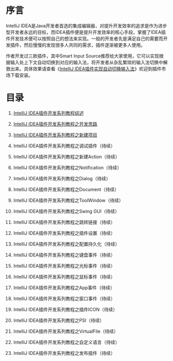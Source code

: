 # 序言
IntelliJ IDEA是Java开发者首选的集成编辑器，对提升开发效率的追求是作为进步型开发者永远的目标，而IDEA插件便是提升开发效率的核心手段，掌握了IDEA插件开发技术便可以按照自己的想法来实现。一般的开发者先是满足自己的需要而开发插件，然后慢慢的发现很多人共同的需求，插件逐渐被更多人使用。


作者开发过三款插件，其中Smart Input Source推荐给大家使用，它可以实现根据输入处上下文自动切换到对应的输入法，将开发者从杂乱繁琐的输入法切换中解救出来。具体效果请查看《[IntelliJ IDEA插件实现自动切换输入法](https://juejin.cn/post/7179055031423860794)》欢迎到插件市场下载安装。

# 目录
1. [IntelliJ IDEA插件开发系列教程综述](https://juejin.cn/post/7183264525519421498)

2. [IntelliJ IDEA插件开发系列教程之开发思路](https://juejin.cn/post/7183264353192247354/)

3. [IntelliJ IDEA插件开发系列教程之新建项目](https://juejin.cn/post/7183522118145933370/)

3. IntelliJ IDEA插件开发系列教程之调试插件（待续）

3. IntelliJ IDEA插件开发系列教程之新建Action（待续）

3. IntelliJ IDEA插件开发系列教程之Notification（待续）

3. IntelliJ IDEA插件开发系列教程之Dialog（待续）

3. IntelliJ IDEA插件开发系列教程之Document（待续）

3. IntelliJ IDEA插件开发系列教程之ToolWindow（待续）

3. IntelliJ IDEA插件开发系列教程之Swing GUI（待续）

3. IntelliJ IDEA插件开发系列教程之跳转链接（待续）

3. IntelliJ IDEA插件开发系列教程之插件设置（待续）

3. IntelliJ IDEA插件开发系列教程之配置持久化（待续）

3. IntelliJ IDEA插件开发系列教程之键盘事件（待续）

3. IntelliJ IDEA插件开发系列教程之光标事件（待续）

3. IntelliJ IDEA插件开发系列教程之鼠标事件（待续）

3. IntelliJ IDEA插件开发系列教程之App事件（待续）

3. IntelliJ IDEA插件开发系列教程之窗口事件（待续）

3. IntelliJ IDEA插件开发系列教程之插件ICON（待续）

3. IntelliJ IDEA插件开发系列教程之PSI（待续）

3. IntelliJ IDEA插件开发系列教程之VirtualFile（待续）

3. IntelliJ IDEA插件开发系列教程之自定义语言（待续）

3. IntelliJ IDEA插件开发系列教程之发布插件（待续）
